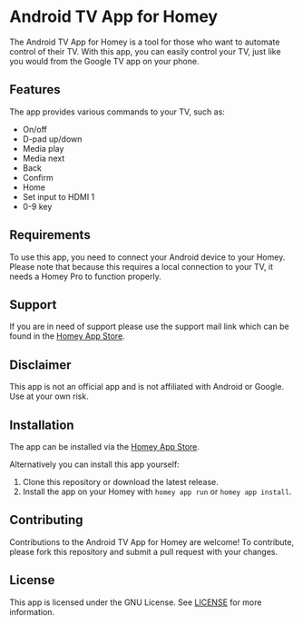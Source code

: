 # Android TV App for Homey
The Android TV App for Homey is a tool for those who want to automate control of their TV. With this app, you can easily control your TV, just like you would from the Google TV app on your phone.

## Features
The app provides various commands to your TV, such as:

- On/off
- D-pad up/down
- Media play
- Media next
- Back
- Confirm
- Home
- Set input to HDMI 1
- 0-9 key

## Requirements
To use this app, you need to connect your Android device to your Homey. Please note that because this requires a local connection to your TV, it needs a Homey Pro to function properly.

## Support

If you are in need of support please use the support mail link which can be found in the [Homey App Store](https://homey.app/a/com.android.tv).

## Disclaimer
This app is not an official app and is not affiliated with Android or Google. Use at your own risk.

## Installation
The app can be installed via the [Homey App Store](https://homey.app/a/com.android.tv).

Alternatively you can install this app yourself:
1. Clone this repository or download the latest release.
2. Install the app on your Homey with `homey app run` or `homey app install`.

## Contributing
Contributions to the Android TV App for Homey are welcome! To contribute, please fork this repository and submit a pull request with your changes.

## License
This app is licensed under the GNU License. See [LICENSE](LICENSE) for more information.
